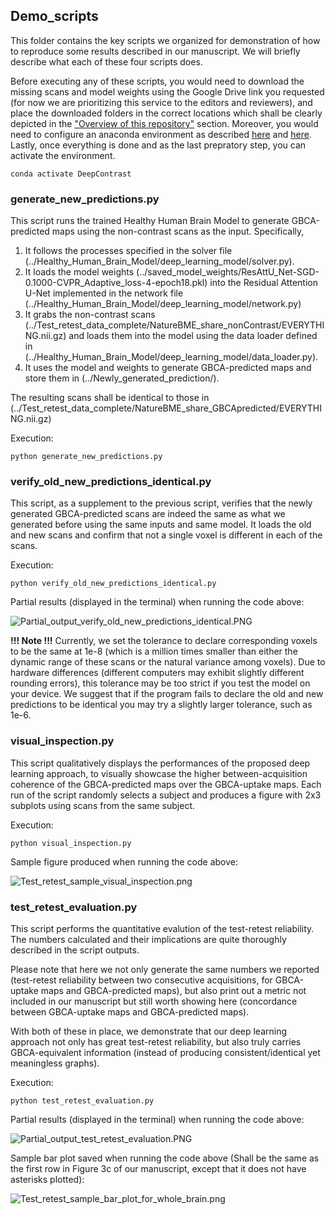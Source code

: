 ## Demo_scripts

This folder contains the key scripts we organized for demonstration of how to reproduce some results described in our manuscript. We will briefly describe what each of these four scripts does.

Before executing any of these scripts, you would need to download the missing scans and model weights using the Google Drive link you requested (for now we are prioritizing this service to the editors and reviewers), and place the downloaded folders in the correct locations which shall be clearly depicted in the ["Overview of this repository"](https://github.com/SAIL-GuoLab/DeepContrast_Demo#overview-of-this-repository) section. Moreover, you would need to configure an anaconda environment as described [here](https://github.com/SAIL-GuoLab/DeepContrast_Demo#preparing-the-anaconda-environment-to-execute-the-code) and [here](https://github.com/SAIL-GuoLab/DeepContrast_Demo/tree/master/Environment_setup). Lastly, once everything is done and as the last prepratory step, you can activate the environment.

```
conda activate DeepContrast
```

### generate_new_predictions.py

This script runs the trained Healthy Human Brain Model to generate GBCA-predicted maps using the non-contrast scans as the input. Specifically,
1. It follows the processes specified in the solver file (../Healthy_Human_Brain_Model/deep_learning_model/solver.py).
2. It loads the model weights (../saved_model_weights/ResAttU_Net-SGD-0.1000-CVPR_Adaptive_loss-4-epoch18.pkl) into the Residual Attention U-Net implemented in the network file (../Healthy_Human_Brain_Model/deep_learning_model/network.py)
3. It grabs the non-contrast scans (../Test_retest_data_complete/NatureBME_share_nonContrast/EVERYTHING.nii.gz) and loads them into the model using the data loader defined in (../Healthy_Human_Brain_Model/deep_learning_model/data_loader.py).
4. It uses the model and weights to generate GBCA-predicted maps and store them in (../Newly_generated_prediction/).

The resulting scans shall be identical to those in (../Test_retest_data_complete/NatureBME_share_GBCApredicted/EVERYTHING.nii.gz)

Execution:
```
python generate_new_predictions.py
```

### verify_old_new_predictions_identical.py

This script, as a supplement to the previous script, verifies that the newly generated GBCA-predicted scans are indeed the same as what we generated before using the same inputs and same model. It loads the old and new scans and confirm that not a single voxel is different in each of the scans.

Execution:
```
python verify_old_new_predictions_identical.py
```

Partial results (displayed in the terminal) when running the code above:

![Partial_output_verify_old_new_predictions_identical.PNG](https://github.com/SAIL-GuoLab/DeepContrast_Demo/blob/master/misc/Partial_output_verify_old_new_predictions_identical.PNG)

**!!! Note !!!** Currently, we set the tolerance to declare corresponding voxels to be the same at 1e-8 (which is a million times smaller than either the dynamic range of these scans or the natural variance among voxels). Due to hardware differences (different computers may exhibit slightly different rounding errors), this tolerance may be too strict if you test the model on your device. We suggest that if the program fails to declare the old and new predictions to be identical you may try a slightly larger tolerance, such as 1e-6.

### visual_inspection.py

This script qualitatively displays the performances of the proposed deep learning approach, to visually showcase the higher between-acquisition coherence of the GBCA-predicted maps over the GBCA-uptake maps. Each run of the script randomly selects a subject and produces a figure with 2x3 subplots using scans from the same subject.

Execution:
```
python visual_inspection.py
```

Sample figure produced when running the code above:

![Test_retest_sample_visual_inspection.png](https://github.com/SAIL-GuoLab/DeepContrast_Demo/blob/master/misc/Test_retest_sample_visual_inspection.png)


### test_retest_evaluation.py

This script performs the quantitative evalution of the test-retest reliability. The numbers calculated and their implications are quite thoroughly described in the script outputs.

Please note that here we not only generate the same numbers we reported (test-retest reliability between two consecutive acquisitions, for GBCA-uptake maps and GBCA-predicted maps), but also print out a metric not included in our manuscript but still worth showing here (concordance between GBCA-uptake maps and GBCA-predicted maps).

With both of these in place, we demonstrate that our deep learning approach not only has great test-retest reliability, but also truly carries GBCA-equivalent information (instead of producing consistent/identical yet meaningless graphs).

Execution:
```
python test_retest_evaluation.py
```

Partial results (displayed in the terminal) when running the code above:

![Partial_output_test_retest_evaluation.PNG](https://github.com/SAIL-GuoLab/DeepContrast_Demo/blob/master/misc/Partial_output_test_retest_evaluation.PNG)

Sample bar plot saved when running the code above (Shall be the same as the first row in Figure 3c of our manuscript, except that it does not have asterisks plotted):

![Test_retest_sample_bar_plot_for_whole_brain.png](https://github.com/SAIL-GuoLab/DeepContrast_Demo/blob/master/misc/Test_retest_sample_bar_plot_for_whole_brain.png)
